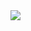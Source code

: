 <img src="https://github-readme-stats.vercel.app/api?username=DarkReaper69&show_icons=true&&title_color=ffffff&icon_color=bb2acf&text_color=daf7dc&bg_color=151515">
